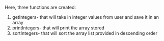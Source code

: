 Here, three functions are created:
1) getIntegers- that will take in integer values from user and save it in an array
2) printIntegers- that will print the array stored 
3) sortIntegers- that will sort the array list provided in descending order
